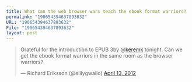 ```yaml
---
title: What can the web browser wars teach the ebook format warriors?
permalink: "190654394637893632"
URL: "190654394637893632"
File: "190654394637893632"
layout: post
---
```


<blockquote class="twitter-tweet"><p>Grateful for the introduction to EPUB 3by @<a href="https://twitter.com/keremk">keremk</a> tonight. Can we get the ebook format warriors in the same room as the browser warriors?</p>&mdash; Richard Eriksson (@sillygwailo) <a href="https://twitter.com/sillygwailo/status/190654394637893632" data-datetime="2012-04-13T04:15:24+00:00">April 13, 2012</a></blockquote>
<script src="//platform.twitter.com/widgets.js" charset="utf-8"></script>